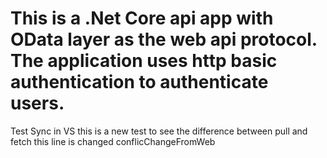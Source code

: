 # This is a .Net Core api app with OData layer as the web api protocol. The application uses http basic authentication to authenticate users.
Test Sync in VS
this is a new test to see the difference between pull and fetch this line is changed conflicChangeFromWeb
